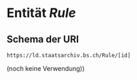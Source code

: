 # Entität *Rule*
## Schema der URI
```
https://ld.staatsarchiv.bs.ch/Rule/[id]
```

(noch keine Verwendung))